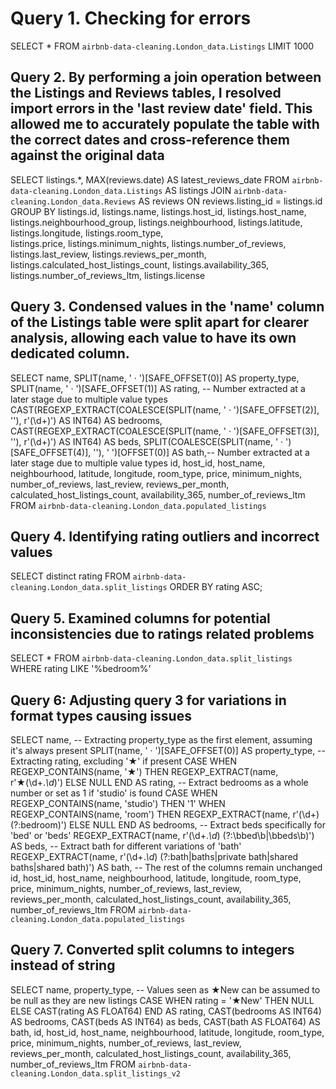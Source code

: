 # Query 1. Checking for errors
SELECT 
    * 
FROM 
    `airbnb-data-cleaning.London_data.Listings` LIMIT 1000

## Query 2. By performing a join operation between the Listings and Reviews tables, I resolved import errors in the 'last review date' field. This allowed me to accurately populate the table with the correct dates and cross-reference them against the original data
SELECT 
    listings.*,
    MAX(reviews.date) AS latest_reviews_date 
FROM 
    `airbnb-data-cleaning.London_data.Listings` AS listings
JOIN 
    `airbnb-data-cleaning.London_data.Reviews` AS reviews
ON 
    reviews.listing_id = listings.id
GROUP BY 
    listings.id, 
    listings.name, 
    listings.host_id, 
    listings.host_name, 
    listings.neighbourhood_group, 
    listings.neighbourhood, 
    listings.latitude, 
    listings.longitude, 
    listings.room_type,  
    listings.price, 
    listings.minimum_nights, 
    listings.number_of_reviews,  
    listings.last_review, 
    listings.reviews_per_month,  
    listings.calculated_host_listings_count, 
    listings.availability_365, 
    listings.number_of_reviews_ltm, 
    listings.license


## Query 3. Condensed values in the 'name' column of the Listings table were split apart for clearer analysis, allowing each value to have its own dedicated column.
SELECT 
    name,
    SPLIT(name, ' · ')[SAFE_OFFSET(0)] AS property_type,
    SPLIT(name, ' · ')[SAFE_OFFSET(1)] AS rating, -- Number extracted at a later stage due to multiple value types
    CAST(REGEXP_EXTRACT(COALESCE(SPLIT(name, ' · ')[SAFE_OFFSET(2)], ''), r'(\d+)') AS INT64) AS bedrooms,
    CAST(REGEXP_EXTRACT(COALESCE(SPLIT(name, ' · ')[SAFE_OFFSET(3)], ''), r'(\d+)') AS INT64) AS beds,
    SPLIT(COALESCE(SPLIT(name, ' · ')[SAFE_OFFSET(4)], ''), ' ')[OFFSET(0)] AS bath,-- Number extracted at a later stage due to multiple value types
    id, 
    host_id, 
    host_name, 
    neighbourhood, 
    latitude, 
    longitude, 
    room_type, 
    price, 
    minimum_nights, 
    number_of_reviews, 
    last_review, 
    reviews_per_month, 
    calculated_host_listings_count, 
    availability_365, 
    number_of_reviews_ltm
FROM 
    `airbnb-data-cleaning.London_data.populated_listings`

## Query 4. Identifying rating outliers and incorrect values

SELECT distinct rating FROM `airbnb-data-cleaning.London_data.split_listings`
ORDER BY rating ASC;

## Query 5. Examined columns for potential inconsistencies due to ratings related problems

SELECT * FROM `airbnb-data-cleaning.London_data.split_listings`
WHERE rating LIKE '%bedroom%'

## Query 6: Adjusting query 3 for variations in format types causing issues 

SELECT 
    name,
    -- Extracting property_type as the first element, assuming it's always present
    SPLIT(name, ' · ')[SAFE_OFFSET(0)] AS property_type,
    -- Extracting rating, excluding '★' if present
    CASE 
        WHEN REGEXP_CONTAINS(name, '★') THEN REGEXP_EXTRACT(name, r'★(\d+\.*\d*)')
        ELSE NULL
    END AS rating,
    -- Extract bedrooms as a whole number or set as 1 if 'studio' is found
    CASE 
        WHEN REGEXP_CONTAINS(name, 'studio') THEN '1'
        WHEN REGEXP_CONTAINS(name, 'room') THEN REGEXP_EXTRACT(name, r'(\d+) (?:bedroom)')
        ELSE NULL
    END AS bedrooms,
    -- Extract beds specifically for 'bed' or 'beds'
    REGEXP_EXTRACT(name, r'(\d+\.*\d*) (?:\bbed\b|\bbeds\b)') AS beds,
    -- Extract bath for different variations of 'bath'
    REGEXP_EXTRACT(name, r'(\d+\.*\d*) (?:bath|baths|private bath|shared baths|shared bath)') AS bath,
    -- The rest of the columns remain unchanged
    id, 
    host_id, 
    host_name, 
    neighbourhood, 
    latitude, 
    longitude, 
    room_type, 
    price, 
    minimum_nights, 
    number_of_reviews, 
    last_review, 
    reviews_per_month, 
    calculated_host_listings_count, 
    availability_365, 
    number_of_reviews_ltm
FROM 
    `airbnb-data-cleaning.London_data.populated_listings`

## Query 7. Converted split columns to integers instead of string
SELECT 
    name,
    property_type,
    -- Values seen as ★New can be assumed to be null as they are new listings
    CASE 
        WHEN rating = '★New' THEN NULL 
        ELSE CAST(rating AS FLOAT64)
    END AS rating,
    CAST(bedrooms AS INT64) AS bedrooms,
    CAST(beds AS INT64) as beds,
    CAST(bath AS FLOAT64) AS bath,
    id, 
    host_id, 
    host_name, 
    neighbourhood, 
    latitude, 
    longitude, 
    room_type, 
    price, 
    minimum_nights, 
    number_of_reviews, 
    last_review, 
    reviews_per_month, 
    calculated_host_listings_count, 
    availability_365, 
    number_of_reviews_ltm
FROM `airbnb-data-cleaning.London_data.split_listings_v2` 


